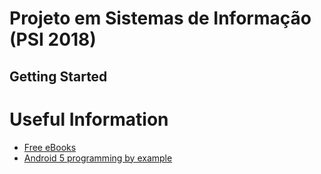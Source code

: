 # Projeto em Sistemas de Informação (PSI 2018)

## Getting Started ##

Useful Information
=================
- [Free eBooks](https://www.packtpub.com//packt/offers/free-learning/)
- [Android 5 programming by example](https://www.packtpub.com/packt/free-ebook/android-by-example)
